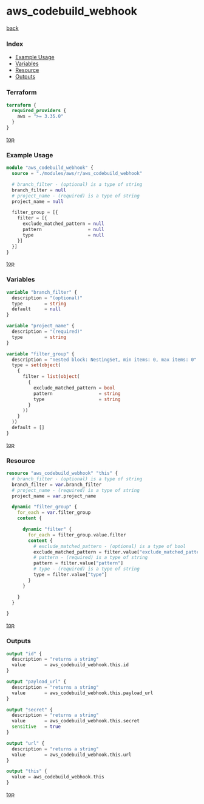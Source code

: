 # aws_codebuild_webhook

[back](../aws.md)

### Index

- [Example Usage](#example-usage)
- [Variables](#variables)
- [Resource](#resource)
- [Outputs](#outputs)

### Terraform

```terraform
terraform {
  required_providers {
    aws = ">= 3.35.0"
  }
}
```

[top](#index)

### Example Usage

```terraform
module "aws_codebuild_webhook" {
  source = "./modules/aws/r/aws_codebuild_webhook"

  # branch_filter - (optional) is a type of string
  branch_filter = null
  # project_name - (required) is a type of string
  project_name = null

  filter_group = [{
    filter = [{
      exclude_matched_pattern = null
      pattern                 = null
      type                    = null
    }]
  }]
}
```

[top](#index)

### Variables

```terraform
variable "branch_filter" {
  description = "(optional)"
  type        = string
  default     = null
}

variable "project_name" {
  description = "(required)"
  type        = string
}

variable "filter_group" {
  description = "nested block: NestingSet, min items: 0, max items: 0"
  type = set(object(
    {
      filter = list(object(
        {
          exclude_matched_pattern = bool
          pattern                 = string
          type                    = string
        }
      ))
    }
  ))
  default = []
}
```

[top](#index)

### Resource

```terraform
resource "aws_codebuild_webhook" "this" {
  # branch_filter - (optional) is a type of string
  branch_filter = var.branch_filter
  # project_name - (required) is a type of string
  project_name = var.project_name

  dynamic "filter_group" {
    for_each = var.filter_group
    content {

      dynamic "filter" {
        for_each = filter_group.value.filter
        content {
          # exclude_matched_pattern - (optional) is a type of bool
          exclude_matched_pattern = filter.value["exclude_matched_pattern"]
          # pattern - (required) is a type of string
          pattern = filter.value["pattern"]
          # type - (required) is a type of string
          type = filter.value["type"]
        }
      }

    }
  }

}
```

[top](#index)

### Outputs

```terraform
output "id" {
  description = "returns a string"
  value       = aws_codebuild_webhook.this.id
}

output "payload_url" {
  description = "returns a string"
  value       = aws_codebuild_webhook.this.payload_url
}

output "secret" {
  description = "returns a string"
  value       = aws_codebuild_webhook.this.secret
  sensitive   = true
}

output "url" {
  description = "returns a string"
  value       = aws_codebuild_webhook.this.url
}

output "this" {
  value = aws_codebuild_webhook.this
}
```

[top](#index)